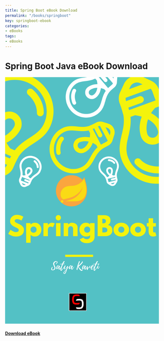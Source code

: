 ```yaml
---
title: Spring Boot eBook Download
permalink: "/books/springboot"
key: springboot-ebook
categories:
- eBooks
tags:
- eBooks
---
```



# Spring Boot Java eBook Download

<div class="card">
  <div class="card__image">
    <img class="image" src="/assets/books/springboot_book.png"/>
  </div>
  <div class="card__content">
    <div class="card__header">
      <h4><a class="button button--success button--rounded button--lg" href="springboot.pdf"><i class="fas fa-download"></i> Download eBook</a>
</h4>
    </div>
  </div>
</div>